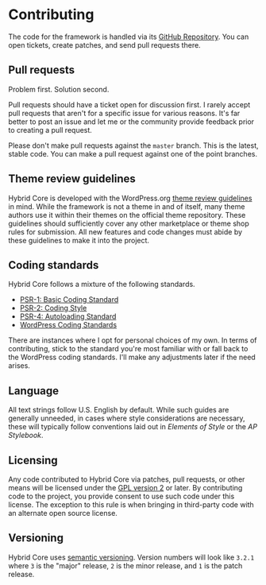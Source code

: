 # Contributing

The code for the framework is handled via its [GitHub Repository](https://github.com/justintadlock/hybrid-core).  You can open tickets, create patches, and send pull requests there.

## Pull requests

Problem first.  Solution second.

Pull requests should have a ticket open for discussion first.  I rarely accept pull requests that aren't for a specific issue for various reasons.  It's far better to post an issue and let me or the community provide feedback prior to creating a pull request.

Please don't make pull requests against the `master` branch.  This is the latest, stable code.  You can make a pull request against one of the point branches.

## Theme review guidelines

Hybrid Core is developed with the WordPress.org [theme review guidelines](https://make.wordpress.org/themes/handbook/review) in mind.  While the framework is not a theme in and of itself, many theme authors use it within their themes on the official theme repository.  These guidelines should sufficiently cover any other marketplace or theme shop rules for submission.  All new features and code changes must abide by these guidelines to make it into the project.

## Coding standards

Hybrid Core follows a mixture of the following standards.

- [PSR-1: Basic Coding Standard](https://www.php-fig.org/psr/psr-1)
- [PSR-2: Coding Style](https://www.php-fig.org/psr/psr-2/)
- [PSR-4: Autoloading Standard](https://www.php-fig.org/psr/psr-4)
- [WordPress Coding Standards](https://make.wordpress.org/core/handbook/best-practices/coding-standards)

There are instances where I opt for personal choices of my own.  In terms of contributing, stick to the standard you're most familiar with or fall back to the WordPress coding standards.  I'll make any adjustments later if the need arises.

## Language

All text strings follow U.S. English by default.  While such guides are generally unneeded, in cases where style considerations are necessary, these will typically follow conventions laid out in *Elements of Style* or the *AP Stylebook*.

## Licensing

Any code contributed to Hybrid Core via patches, pull requests, or other means will be licensed under the [GPL version 2](https://www.gnu.org/licenses/old-licenses/gpl-2.0.html) or later.  By contributing code to the project, you provide consent to use such code under this license.  The exception to this rule is when bringing in third-party code with an alternate open source license.

## Versioning

Hybrid Core uses [semantic versioning](https://semver.org).  Version numbers will look like `3.2.1` where `3` is the "major" release, `2` is the minor release, and `1` is the patch release.
